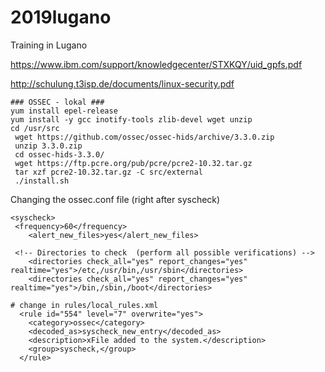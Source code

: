# 2019lugano
Training in Lugano


https://www.ibm.com/support/knowledgecenter/STXKQY/uid_gpfs.pdf

http://schulung.t3isp.de/documents/linux-security.pdf

```
### OSSEC - lokal ###
yum install epel-release 
yum install -y gcc inotify-tools zlib-devel wget unzip 
cd /usr/src 
 wget https://github.com/ossec/ossec-hids/archive/3.3.0.zip
 unzip 3.3.0.zip 
 cd ossec-hids-3.3.0/
 wget https://ftp.pcre.org/pub/pcre/pcre2-10.32.tar.gz
 tar xzf pcre2-10.32.tar.gz -C src/external
 ./install.sh 
 ```

Changing the ossec.conf file 
(right after syscheck) 

```
<syscheck>
 <frequency>60</frequency>
    <alert_new_files>yes</alert_new_files>

 <!-- Directories to check  (perform all possible verifications) -->
    <directories check_all="yes" report_changes="yes" realtime="yes">/etc,/usr/bin,/usr/sbin</directories>
    <directories check_all="yes" report_changes="yes" realtime="yes">/bin,/sbin,/boot</directories>
```

```
# change in rules/local_rules.xml 
  <rule id="554" level="7" overwrite="yes">
    <category>ossec</category>
    <decoded_as>syscheck_new_entry</decoded_as>
    <description>xFile added to the system.</description>
    <group>syscheck,</group>
  </rule>
```
